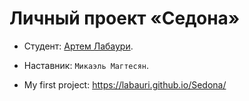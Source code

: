 # Личный проект «Седона»


* Студент: [Артем Лабаури](https://htmlacademy.ru/profile/id1559805).
* Наставник: `Микаэль Магтесян`.

* My first project: https://labauri.github.io/Sedona/ 